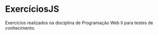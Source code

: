 # ExercíciosJS
Exercícios realizados na disciplina de Programação Web II para testes de conhecimento.
